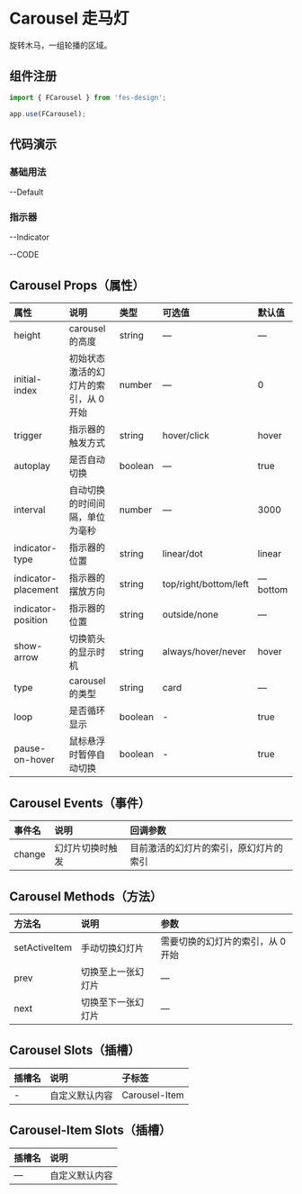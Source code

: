 # Carousel 走马灯

旋转木马，一组轮播的区域。

## 组件注册

```js
import { FCarousel } from 'fes-design';

app.use(FCarousel);
```

## 代码演示

### 基础用法

--Default

### 指示器

--Indicator

--CODE

## Carousel Props（属性）

| 属性               | 说明                                  | 类型    | 可选值              | 默认值     |
| :----------------- | :------------------------------------ | :------ | :------------------ | :--------- |
| height             | carousel 的高度                       | string  | —                   | —          |
| initial-index      | 初始状态激活的幻灯片的索引，从 0 开始 | number  | —                   | 0          |
| trigger            | 指示器的触发方式                      | string  | hover/click         | hover      |
| autoplay           | 是否自动切换                          | boolean | —                   | true       |
| interval           | 自动切换的时间间隔，单位为毫秒        | number  | —                   | 3000       |
| indicator-type | 指示器的位置                          | string  | linear/dot        | linear          |
| indicator-placement | 指示器的摆放方向                     | string  | top/right/bottom/left       | —bottom |
| indicator-position | 指示器的位置                          | string  | outside/none        | —          |
| show-arrow         | 切换箭头的显示时机                    | string  | always/hover/never  | hover      |
| type               | carousel 的类型                       | string  | card                | —          |
| loop               | 是否循环显示                          | boolean | -                   | true       |
| pause-on-hover     | 鼠标悬浮时暂停自动切换                | boolean | -                   | true       |

## Carousel Events（事件）

| 事件名 | 说明             | 回调参数                               |
| :----- | :--------------- | :------------------------------------- |
| change | 幻灯片切换时触发 | 目前激活的幻灯片的索引，原幻灯片的索引 |

## Carousel Methods（方法）

| 方法名        | 说明               | 参数                                                         |
| :------------ | :----------------- | :----------------------------------------------------------- |
| setActiveItem | 手动切换幻灯片     | 需要切换的幻灯片的索引，从 0 开始                                   |
| prev          | 切换至上一张幻灯片 | —                                                            |
| next          | 切换至下一张幻灯片 | —                                                            |

## Carousel Slots（插槽）

| 插槽名 | 说明           | 子标签        |
| :----- | :------------- | :------------ |
| -      | 自定义默认内容 | Carousel-Item |


## Carousel-Item Slots（插槽）

| 插槽名 | 说明           |
| :----- | :------------- |
| —      | 自定义默认内容 |
